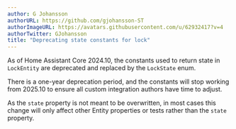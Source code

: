 ```yaml
---
author: G Johansson
authorURL: https://github.com/gjohansson-ST
authorImageURL: https://avatars.githubusercontent.com/u/62932417?v=4
authorTwitter: GJohansson
title: "Deprecating state constants for lock"
---
```


As of Home Assistant Core 2024.10, the constants used to return state in `LockEntity` are deprecated and replaced by the `LockState` enum.

There is a one-year deprecation period, and the constants will stop working from 2025.10 to ensure all custom integration authors have time to adjust.

As the `state` property is not meant to be overwritten, in most cases this change will only affect other Entity properties or tests rather than the `state` property.
